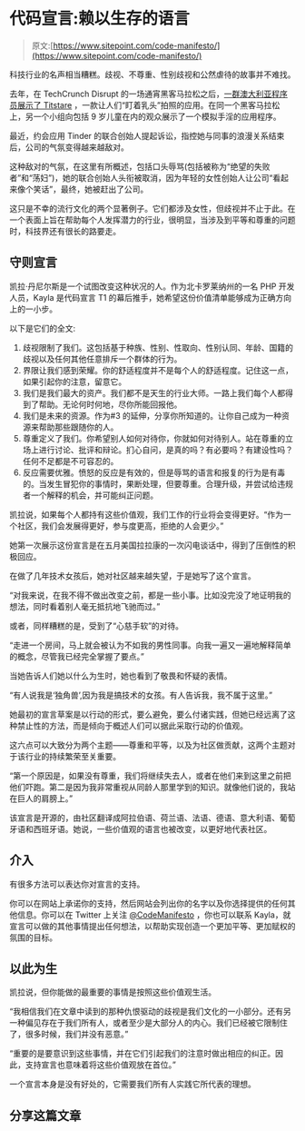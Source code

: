 # 代码宣言:赖以生存的语言

> 原文:[https://www.sitepoint.com/code-manifesto/](https://www.sitepoint.com/code-manifesto/)

科技行业的名声相当糟糕。歧视、不尊重、性别歧视和公然虐待的故事并不难找。

去年，在 TechCrunch Disrupt 的一场通宵黑客马拉松之后，[一群澳大利亚程序员展示了 Titstare](http://www.npr.org/blogs/alltechconsidered/2013/09/11/221052414/sexism-in-the-tech-industry-takes-center-stage) ，一款让人们“盯着乳头”拍照的应用。在同一个黑客马拉松上，另一个小组向包括 9 岁儿童在内的观众展示了一个模拟手淫的应用程序。

最近，约会应用 Tinder 的联合创始人提起诉讼，指控她与同事的浪漫关系结束后，公司的气氛变得越来越敌对。

这种敌对的气氛，在这里有所概述，包括口头辱骂(包括被称为“绝望的失败者”和“荡妇”)，她的联合创始人头衔被取消，因为年轻的女性创始人让公司“看起来像个笑话”，最终，她被赶出了公司。

这只是不幸的流行文化的两个显著例子。它们都涉及女性，但歧视并不止于此。在一个表面上旨在帮助每个人发挥潜力的行业，很明显，当涉及到平等和尊重的问题时，科技界还有很长的路要走。

## 守则宣言

凯拉·丹尼尔斯是一个试图改变这种状况的人。作为北卡罗莱纳州的一名 PHP 开发人员，Kayla 是代码宣言 T1 的幕后推手，她希望这份价值清单能够成为正确方向上的一小步。

以下是它们的全文:

1.  歧视限制了我们。这包括基于种族、性别、性取向、性别认同、年龄、国籍的歧视以及任何其他任意排斥一个群体的行为。
2.  界限让我们感到荣耀。你的舒适程度并不是每个人的舒适程度。记住这一点，如果引起你的注意，留意它。
3.  我们是我们最大的资产。我们都不是天生的行业大师。一路上我们每个人都得到了帮助。无论何时何地，尽你所能回报他。
4.  我们是未来的资源。作为#3 的延伸，分享你所知道的。让你自己成为一种资源来帮助那些跟随你的人。
5.  尊重定义了我们。你希望别人如何对待你，你就如何对待别人。站在尊重的立场上进行讨论、批评和辩论。扪心自问，是真的吗？有必要吗？有建设性吗？任何不足都是不可容忍的。
6.  反应需要优雅。愤怒的反应是有效的，但是辱骂的语言和报复的行为是有毒的。当发生冒犯你的事情时，果断处理，但要尊重。合理升级，并尝试给违规者一个解释的机会，并可能纠正问题。

凯拉说，如果每个人都持有这些价值观，我们工作的行业将会变得更好。“作为一个社区，我们会发展得更好，参与度更高，拒绝的人会更少。”

她第一次展示这份宣言是在五月美国拉拉康的一次闪电谈话中，得到了压倒性的积极回应。

在做了几年技术女孩后，她对社区越来越失望，于是她写了这个宣言。

“对我来说，在我不得不做出改变之前，都是一些小事。比如没完没了地证明我的想法，同时看着别人毫无抵抗地飞驰而过。”

或者，同样糟糕的是，受到了“心慈手软”的对待。

“走进一个房间，马上就会被认为不如我的男性同事。向我一遍又一遍地解释简单的概念，尽管我已经完全掌握了要点。”

当她告诉人们她以什么为生时，她也看到了敬畏和怀疑的表情。

“有人说我是‘独角兽’,因为我是搞技术的女孩。有人告诉我，我不属于这里。”

她最初的宣言草案是以行动的形式，要么避免，要么付诸实践，但她已经远离了这种禁止性的方法，而是倾向于概述人们可以据此采取行动的价值观。

这六点可以大致分为两个主题——尊重和平等，以及为社区做贡献，这两个主题对于该行业的持续繁荣至关重要。

“第一个原因是，如果没有尊重，我们将继续失去人，或者在他们来到这里之前把他们吓跑。第二是因为我非常重视从同龄人那里学到的知识。就像他们说的，我站在巨人的肩膀上。”

该宣言是开源的，由社区翻译成阿拉伯语、荷兰语、法语、德语、意大利语、葡萄牙语和西班牙语。她说，一些价值观的语言也被改变，以更好地代表社区。

## 介入

有很多方法可以表达你对宣言的支持。

你可以在网站上承诺你的支持，然后网站会列出你的名字以及你选择提供的任何其他信息。你可以在 Twitter 上关注 [@CodeManifesto](https://twitter.com/codemanifesto) ，你也可以联系 Kayla，就宣言可以做的其他事情提出任何想法，以帮助实现创造一个更加平等、更加赋权的氛围的目标。

## 以此为生

凯拉说，但你能做的最重要的事情是按照这些价值观生活。

“我相信我们在文章中读到的那种仇恨驱动的歧视是我们文化的一小部分。还有另一种偏见存在于我们所有人，或者至少是大部分人的内心。我们已经被它限制住了，很多时候，我们并没有恶意。”

“重要的是要意识到这些事情，并在它们引起我们的注意时做出相应的纠正。因此，支持宣言也意味着将这些价值观放在首位。”

一个宣言本身是没有好处的，它需要我们所有人实践它所代表的理想。

## 分享这篇文章